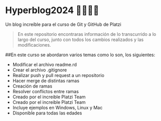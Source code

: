 # Hyperblog2024 🌵🌵🌵💚
Un blog increíble para el curso de Git y GitHub de Platzi

>En este repositorio encontraras información de lo transcurrido a lo largo del curso, junto con todos los cambios realizados y las modificaciones.

##En este curso se abordaron varios temas como lo son, los siguientes:

- Modificar el archivo readme.rd
- Crear el archivo .gitignore
- Realizar push y pull request a un repositorio
- Hacer merge de distintas ramas
- Creación de ramas
- Resolver conflictos entre ramas
- Creado por el increible Platzi Team
- Creado por el increible Platzi Team
- Incluye ejemplos en Windows, Linux y Mac
- Disponible para todas las edades 
